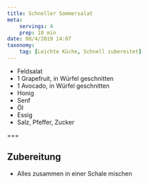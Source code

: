```yaml
---
title: Schneller Sommersalat
meta:
    servings: 4
    prep: 10 min
date: 08/4/2019 14:07
taxonomy:
    tag: [Leichte Küche, Schnell zubereitet]
---
```


* Feldsalat
* 1 Grapefruit, in Würfel geschnitten
* 1 Avocado, in Würfel geschnitten
* Honig
* Senf
* Öl
* Essig
* Salz, Pfeffer, Zucker

===

## Zubereitung

* Alles zusammen in einer Schale mischen

